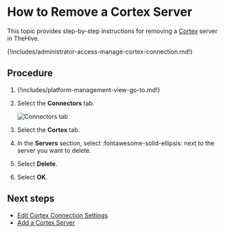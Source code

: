 # How to Remove a Cortex Server

This topic provides step-by-step instructions for removing a [Cortex](about-cortex.md) server in TheHive.

{!includes/administrator-access-manage-cortex-connection.md!}

## Procedure

1. {!includes/platform-management-view-go-to.md!}

2. Select the **Connectors** tab.

    ![Connectors tab](../images/administration-guides/connectors-tab.png)

3. Select the **Cortex** tab.

4. In the **Servers** section, select :fontawesome-solid-ellipsis: next to the server you want to delete.

5. Select **Delete**.

6. Select **OK**.

## Next steps

* [Edit Cortex Connection Settings](edit-cortex-connection-settings.md)
* [Add a Cortex Server](add-a-cortex-server.md)